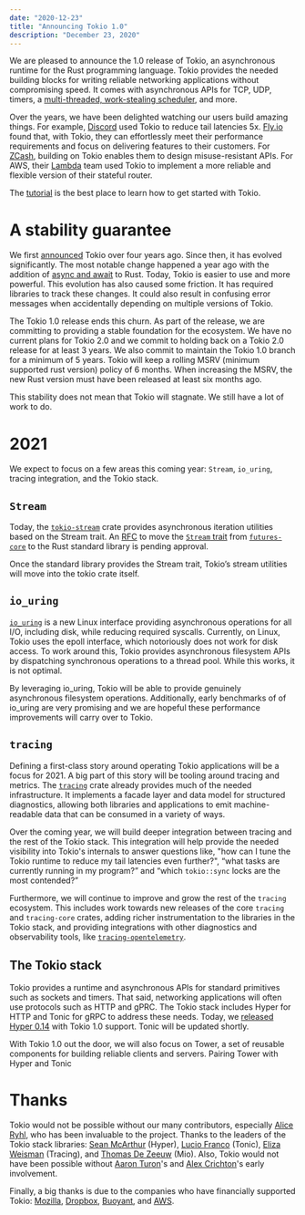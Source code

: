 ```yaml
---
date: "2020-12-23"
title: "Announcing Tokio 1.0"
description: "December 23, 2020"
---
```


We are pleased to announce the 1.0 release of Tokio, an asynchronous runtime for
the Rust programming language. Tokio provides the needed building blocks for
writing reliable networking applications without compromising speed. It comes
with asynchronous APIs for TCP, UDP, timers, a [multi-threaded, work-stealing
scheduler][sched], and more.

[sched]: https://tokio.rs/blog/2019-10-scheduler

Over the years, we have been delighted watching our users build amazing things.
For example, [Discord] used Tokio to reduce tail latencies 5x. [Fly.io] found
that, with Tokio, they can effortlessly meet their performance requirements and
focus on delivering features to their customers. For [ZCash], building on Tokio
enables them to design misuse-resistant APIs. For AWS, their [Lambda][lambda]
team used Tokio to implement a more reliable and flexible version of
their stateful router.

[Discord]: https://blog.discord.com/why-discord-is-switching-from-go-to-rust-a190bbca2b1f
[Fly.io]: https://fly.io
[ZCash]: https://www.zfnd.org/blog/futures-batch-verification/
[lambda]: https://aws.amazon.com/lambda/

The [tutorial] is the best place to learn how to get started with Tokio.

[tutorial]: https://tokio.rs/tokio/tutorial

# A stability guarantee

We first [announced] Tokio over four years ago. Since then, it has evolved
significantly. The most notable change happened a year ago with the addition of
[async and await][async_await] to Rust. Today, Tokio is easier to use and more
powerful. This evolution has also caused some friction. It has required
libraries to track these changes. It could also result in confusing error
messages when accidentally depending on multiple versions of Tokio.

[announced]: https://medium.com/@carllerche/announcing-tokio-df6bb4ddb34
[async_await]: https://tokio.rs/blog/2019-11-tokio-0-2

The Tokio 1.0 release ends this churn. As part of the release, we are committing
to providing a stable foundation for the ecosystem. We have no current plans for
Tokio 2.0 and we commit to holding back on a Tokio 2.0 release for at least 3
years. We also commit to maintain the Tokio 1.0 branch for a minimum of 5 years.
Tokio will keep a rolling MSRV (minimum supported rust version) policy of 6
months. When increasing the MSRV, the new Rust version must have been released
at least six months ago.

This stability does not mean that Tokio will stagnate. We still have a lot of
work to do.

# 2021

We expect to focus on a few areas this coming year: `Stream`, `io_uring`, tracing
integration, and the Tokio stack.

## `Stream`

Today, the [`tokio-stream`] crate provides asynchronous iteration utilities
based on the Stream trait. An [RFC] to move the [`Stream` trait][Stream] from
[`futures-core`] to the Rust standard library is pending approval.

Once the standard library provides the Stream trait, Tokio’s stream utilities
will move into the tokio crate itself.

[`tokio-stream`]: https://docs.rs/tokio-stream
[RFC]: https://github.com/rust-lang/rfcs/pull/2996
[Stream]: https://docs.rs/futures-core/0.3/futures_core/stream/trait.Stream.html
[`futures-core`]: https://docs.rs/futures-core/

## `io_uring`

[`io_uring`] is a new Linux interface providing asynchronous operations for all I/O,
including disk, while reducing required syscalls. Currently, on Linux, Tokio
uses the epoll interface, which notoriously does not work for disk access. To
work around this, Tokio provides asynchronous filesystem APIs by dispatching
synchronous operations to a thread pool. While this works, it is not optimal.

By leveraging io_uring, Tokio will be able to provide genuinely asynchronous
filesystem operations. Additionally, early benchmarks of of io_uring are very
promising and we are hopeful these performance improvements will carry over to
Tokio.

[`io_uring`]: https://kernel.dk/io_uring.pdf

## `tracing`

Defining a first-class story around operating Tokio applications will be a focus
for 2021. A big part of this story will be tooling around tracing and metrics.
The [`tracing`] crate already provides much of the needed infrastructure. It
implements a facade layer and data model for structured diagnostics, allowing
both libraries and applications to emit machine-readable data that can be
consumed in a variety of ways.

Over the coming year, we will build deeper integration between tracing and the
rest of the Tokio stack. This integration will help provide the needed
visibility into Tokio's internals to answer questions like, "how can I tune the
Tokio runtime to reduce my tail latencies even further?", “what tasks are
currently running in my program?” and “which  `tokio::sync` locks are the most
contended?”

Furthermore, we will continue to improve and grow the rest of the `tracing`
ecosystem. This includes work towards new releases of the core `tracing` and
`tracing-core` crates, adding richer instrumentation to the libraries in the
Tokio stack, and providing integrations with other diagnostics and observability
tools, like [`tracing-opentelemetry`].

[`tracing`]: https://crates.io/crates/tracing
[`tracing-opentelemetry`]: https://crates.io/crates/tracing-opentelemetry

## The Tokio stack

Tokio provides a runtime and asynchronous APIs for standard primitives such as
sockets and timers. That said, networking applications will often use protocols
such as HTTP and gPRC. The Tokio stack includes Hyper for HTTP and Tonic for
gRPC to address these needs. Today, we [released Hyper 0.14][hyperel] with Tokio 1.0
support. Tonic will be updated shortly.

[hyperel]: #

With Tokio 1.0 out the door, we will also focus on Tower, a set of reusable
components for building reliable clients and servers. Pairing Tower with Hyper
and Tonic 

# Thanks

Tokio would not be possible without our many contributors, especially [Alice
Ryhl][alice], who has been invaluable to the project. Thanks to the leaders of
the Tokio stack libraries: [Sean McArthur][sean] (Hyper), [Lucio Franco][lucio]
(Tonic), [Eliza Weisman][eliza] (Tracing), and [Thomas De Zeeuw][thomas] (Mio).
Also, Tokio would not have been possible without [Aaron Turon][aaron]'s and
[Alex Crichton][alex]'s early involvement.

Finally, a big thanks is due to the companies who have financially supported
Tokio: [Mozilla], [Dropbox], [Buoyant], and [AWS].

[alice]: https://github.com/darksonn
[sean]: https://github.com/seanmonstar/
[lucio]: https://github.com/luciofranco
[eliza]: https://github.com/hawkw
[thomas]: https://github.com/Thomasdezeeuw
[aaron]: https://github.com/aturon
[alex]: https://github.com/alexcrichton
[Mozilla]: https://mozilla.org/
[Dropbox]: https://dropbox.com
[Buoyant]: https://buoyant.io
[AWS]: https://aws.amazon.com/
